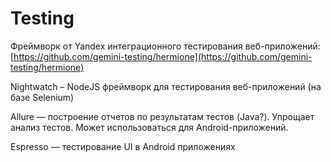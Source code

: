 # Testing

Фреймворк от Yandex интеграционного тестирования веб-приложений: [https://github.com/gemini-testing/hermione](https://github.com/gemini-testing/hermione)

Nightwatch – NodeJS фреймворк для тестирования веб-приложений (на базе Selenium)

Allure — построение отчетов по результатам тестов (Java?). Упрощает анализ тестов. Может использоваться для Android-приложений.

Espresso — тестирование UI в Android приложениях
